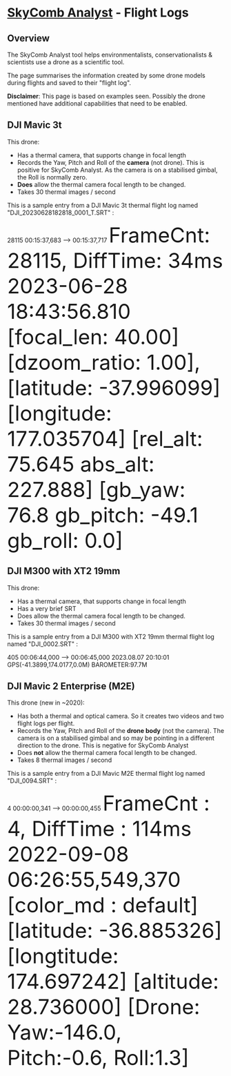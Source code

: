 # [SkyComb Analyst](https://github.com/PhilipQuirke/SkyCombAnalystHelp/blob/main/README.md) - Flight Logs 


## Overview
The SkyComb Analyst tool helps environmentalists, conservationalists & scientists use a drone as a scientific tool.

The page summarises the information created by some drone models during flights and saved to their "flight log".

**Disclaimer**: This page is based on examples seen. Possibly the drone mentioned have additional capabilities that need to be enabled. 


## DJI Mavic 3t
This drone:
- Has a thermal camera, that supports change in focal length
- Records the Yaw, Pitch and Roll of the **camera** (not drone). This is positive for SkyComb Analyst. As the camera is on a stabilised gimbal, the Roll is normally zero. 
- **Does** allow the thermal camera focal length to be changed.
- Takes 30 thermal images / second

This is a sample entry from a DJI Mavic 3t thermal flight log named "DJI_20230628182818_0001_T.SRT" : 

  28115
  00:15:37,683 --> 00:15:37,717
  <font size="28">FrameCnt: 28115, DiffTime: 34ms
  2023-06-28 18:43:56.810
  [focal_len: 40.00] [dzoom_ratio: 1.00], [latitude: -37.996099] [longitude: 177.035704] [rel_alt: 75.645 abs_alt: 227.888] [gb_yaw: 76.8 gb_pitch: -49.1 gb_roll: 0.0] </font>


## DJI M300 with XT2 19mm
This drone:
- Has a thermal camera, that supports change in focal length 
- Has a very brief SRT 
- Does allow the thermal camera focal length to be changed.
- Takes 30 thermal images / second

This is a sample entry from a DJI M300 with XT2 19mm thermal flight log named "DJI_0002.SRT" : 

  405
  00:06:44,000 --> 00:06:45,000
  2023.08.07 20:10:01
  GPS(-41.3899,174.0177,0.0M) BAROMETER:97.7M


## DJI Mavic 2 Enterprise (M2E)
This drone (new in ~2020):
- Has both a thermal and optical camera. So it creates two videos and two flight logs per flight. 
- Records the Yaw, Pitch and Roll of the **drone body** (not the camera). The camera is on a stabilised gimbal and so may be pointing in a different direction to the drone. This is negative for SkyComb Analyst
- Does **not** allow the thermal camera focal length to be changed.
- Takes 8 thermal images / second

This is a sample entry from a DJI Mavic M2E thermal flight log named "DJI_0094.SRT" : 

  4
  00:00:00,341 --> 00:00:00,455
  <font size="36">FrameCnt : 4, DiffTime : 114ms
  2022-09-08 06:26:55,549,370
  [color_md : default] [latitude: -36.885326] [longtitude: 174.697242] [altitude: 28.736000] [Drone: Yaw:-146.0, Pitch:-0.6, Roll:1.3] </font>


